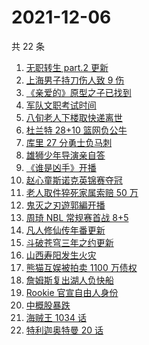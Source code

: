 # 2021-12-06

共 22 条

<!-- BEGIN ZHIHUSEARCH -->
<!-- 最后更新时间 Mon Dec 06 2021 20:14:24 GMT+0800 (China Standard Time) -->
1. [无职转生 part.2 更新](https://www.zhihu.com/search?q=无职转生)
1. [上海男子持刀伤人致 9 伤](https://www.zhihu.com/search?q=上海持刀伤人)
1. [《亲爱的》原型之子已找到](https://www.zhihu.com/search?q=孙海洋儿子)
1. [军队文职考试时间](https://www.zhihu.com/search?q=军队文职考试)
1. [八旬老人下楼取快递离世](https://www.zhihu.com/search?q=重庆老人)
1. [杜兰特 28+10 篮网负公牛](https://www.zhihu.com/search?q=篮网)
1. [库里 27 分勇士负马刺](https://www.zhihu.com/search?q=勇士)
1. [雄狮少年导演亲自答](https://www.zhihu.com/search?q=雄狮少年)
1. [《谁是凶手》开播](https://www.zhihu.com/search?q=谁是凶手)
1. [赵心童斯诺克英锦赛夺冠](https://www.zhihu.com/search?q=赵心童)
1. [老人取件猝死家属索赔 50 万](https://www.zhihu.com/search?q=老人取件猝死)
1. [鬼灭之刃遊郭編开播](https://www.zhihu.com/search?q=鬼灭之刃)
1. [周琦 NBL 常规赛首战 8+5](https://www.zhihu.com/search?q=周琦)
1. [凡人修仙传年番更新](https://www.zhihu.com/search?q=凡人修仙传)
1. [斗破苍穹三年之约更新](https://www.zhihu.com/search?q=斗破苍穹三年之约)
1. [山西寿阳发生火灾](https://www.zhihu.com/search?q=寿阳火灾)
1. [熊猫互娱被拍卖 1100 万债权](https://www.zhihu.com/search?q=熊猫互娱)
1. [詹姆斯复出湖人负快船](https://www.zhihu.com/search?q=湖人)
1. [Rookie 官宣自由人身份](https://www.zhihu.com/search?q=Rookie)
1. [中概股暴跌](https://www.zhihu.com/search?q=中概股)
1. [海贼王 1034 话](https://www.zhihu.com/search?q=海贼王)
1. [特利迦奥特曼 20 话](https://www.zhihu.com/search?q=特利迦奥特曼)
<!-- END ZHIHUSEARCH -->
